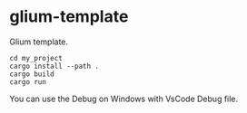 # glium-template
Glium template. 
```
cd my_project
cargo install --path .
cargo build 
cargo run
```

 You can use the Debug on Windows with VsCode Debug file.
